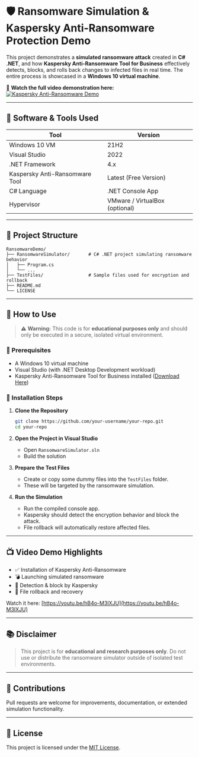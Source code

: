 # 🛡️ Ransomware Simulation & Kaspersky Anti-Ransomware Protection Demo

This project demonstrates a **simulated ransomware attack** created in **C# .NET**, and how **Kaspersky Anti-Ransomware Tool for Business** effectively detects, blocks, and rolls back changes to infected files in real time.
The entire process is showcased in a **Windows 10 virtual machine**.

🎥 **Watch the full video demonstration here:**
[![Kaspersky Anti-Ransomware Demo](https://img.youtube.com/vi/hB4o-M3IXJU/0.jpg)](https://youtu.be/hB4o-M3IXJU)

---

## 📆 Software & Tools Used

| Tool                           | Version                        |
| ------------------------------ | ------------------------------ |
| Windows 10 VM                  | 21H2                           |
| Visual Studio                  | 2022                           |
| .NET Framework                 | 4.x                            |
| Kaspersky Anti-Ransomware Tool | Latest (Free Version)          |
| C# Language                    | .NET Console App               |
| Hypervisor                     | VMware / VirtualBox (optional) |

---

## 🧪 Project Structure

```
RansomwareDemo/
├── RansomwareSimulator/       # C# .NET project simulating ransomware behavior
│   ├── Program.cs
│   └── ...
├── TestFiles/                 # Sample files used for encryption and rollback
├── README.md
└── LICENSE
```

---

## 🚀 How to Use

> ⚠️ **Warning:** This code is for **educational purposes only** and should only be executed in a secure, isolated virtual environment.

### 🔧 Prerequisites

* A Windows 10 virtual machine
* Visual Studio (with .NET Desktop Development workload)
* Kaspersky Anti-Ransomware Tool for Business installed ([Download Here](https://www.kaspersky.com/anti-ransomware-tool))

### 📅 Installation Steps

1. **Clone the Repository**

   ```bash
   git clone https://github.com/your-username/your-repo.git
   cd your-repo
   ```

2. **Open the Project in Visual Studio**

   * Open `RansomwareSimulator.sln`
   * Build the solution

3. **Prepare the Test Files**

   * Create or copy some dummy files into the `TestFiles` folder.
   * These will be targeted by the ransomware simulation.

4. **Run the Simulation**

   * Run the compiled console app.
   * Kaspersky should detect the encryption behavior and block the attack.
   * File rollback will automatically restore affected files.

---

## 📺 Video Demo Highlights

* ✅ Installation of Kaspersky Anti-Ransomware
* 💣 Launching simulated ransomware
* 🔐 Detection & block by Kaspersky
* 🔄 File rollback and recovery

Watch it here: [https://youtu.be/hB4o-M3IXJU](https://youtu.be/hB4o-M3IXJU)

---

## 📚 Disclaimer

> This project is for **educational and research purposes only**. Do not use or distribute the ransomware simulator outside of isolated test environments.

---

## 🙌 Contributions

Pull requests are welcome for improvements, documentation, or extended simulation functionality.

---

## 📄 License

This project is licensed under the [MIT License](LICENSE).
